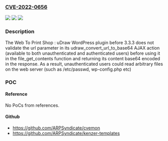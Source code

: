 ### [CVE-2022-0656](https://cve.mitre.org/cgi-bin/cvename.cgi?name=CVE-2022-0656)
![](https://img.shields.io/static/v1?label=Product&message=Web%20To%20Print%20Shop%20%3A%20uDraw&color=blue)
![](https://img.shields.io/static/v1?label=Version&message=3.3.3%3C%203.3.3%20&color=brighgreen)
![](https://img.shields.io/static/v1?label=Vulnerability&message=CWE-552%20Files%20or%20Directories%20Accessible%20to%20External%20Parties&color=brighgreen)

### Description

The Web To Print Shop : uDraw WordPress plugin before 3.3.3 does not validate the url parameter in its udraw_convert_url_to_base64 AJAX action (available to both unauthenticated and authenticated users) before using it in the file_get_contents function and returning its content base64 encoded in the response. As a result, unauthenticated users could read arbitrary files on the web server (such as /etc/passwd, wp-config.php etc)

### POC

#### Reference
No PoCs from references.

#### Github
- https://github.com/ARPSyndicate/cvemon
- https://github.com/ARPSyndicate/kenzer-templates

